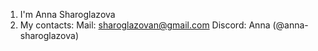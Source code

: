 1. I'm Anna Sharoglazova
2. My contacts:
Mail: sharoglazovan@gmail.com
Discord: Anna (@anna-sharoglazova)

